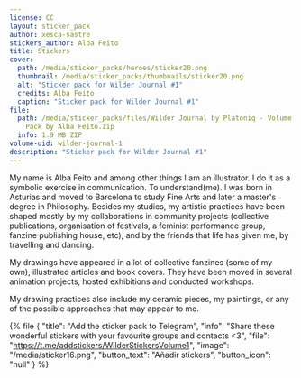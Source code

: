 ```yaml
---
license: CC
layout: sticker_pack
author: xesca-sastre
stickers_author: Alba Feito
title: Stickers
cover:
  path: /media/sticker_packs/heroes/sticker20.png
  thumbnail: /media/sticker_packs/thumbnails/sticker20.png
  alt: "Sticker pack for Wilder Journal #1"
  credits: Alba Feito
  caption: "Sticker pack for Wilder Journal #1"
file:
  path: /media/sticker_packs/files/Wilder Journal by Platoniq - Volume 1 Sticker
    Pack by Alba Feito.zip
  info: 1.9 MB ZIP
volume-uid: wilder-journal-1
description: "Sticker pack for Wilder Journal #1"
---
```

My name is Alba Feito and among other things I am an illustrator. I do it as a symbolic exercise in communication. To understand(me). I was born in Asturias and moved to Barcelona to study Fine Arts and later a master's degree in Philosophy. Besides my studies, my artistic practices have been shaped mostly by my collaborations in community projects (collective publications, organisation of festivals, a feminist performance group, fanzine publishing house, etc), and by the friends that life has given me, by travelling and dancing.

My drawings have appeared in a lot of collective fanzines (some of my own), illustrated articles and book covers. They have been moved in several animation projects, hosted exhibitions and conducted workshops. 

My drawing practices also include my ceramic pieces, my paintings, or any of the possible approaches that may appear to me.



{% file { "title": "Add the sticker pack to Telegram", "info": "Share these wonderful stickers with your favourite groups and contacts <3", "file": "https://t.me/addstickers/WilderStickersVolume1", "image": "/media/sticker16.png", "button_text": "Añadir stickers", "button_icon": "null" } %}